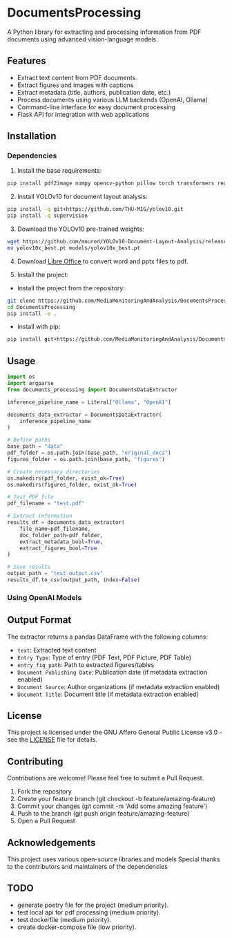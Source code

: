 # DocumentsProcessing
A Python library for extracting and processing information from PDF documents using advanced vision-language models.

## Features
- Extract text content from PDF documents
- Extract figures and images with captions
- Extract metadata (title, authors, publication date, etc.)
- Process documents using various LLM backends (OpenAI, Ollama)
- Command-line interface for easy document processing
- Flask API for integration with web applications

## Installation

### Dependencies

1. Install the base requirements:
```bash
pip install pdf2image numpy opencv-python pillow torch transformers requests PyMuPDF pandas tqdm nltk
```

2. Install YOLOv10 for document layout analysis:
```bash
pip install -q git+https://github.com/THU-MIG/yolov10.git
pip install -q supervision
```

3. Download the YOLOv10 pre-trained weights:
```bash
wget https://github.com/moured/YOLOv10-Document-Layout-Analysis/releases/download/doclaynet_weights/yolov10x_best.pt
mv yolov10x_best.pt models/yolov10x_best.pt
```

4. Download [Libre Office](https://www.libreoffice.org) to convert word and pptx files to pdf.

5. Install the project:
* Install the project from the repository:
```bash
git clone https://github.com/MediaMonitoringAndAnalysis/DocumentsProcessing.git
cd DocumentsProcessing
pip install -e .
```
* Install with pip:
```bash
pip install git+https://github.com/MediaMonitoringAndAnalysis/DocumentsProcessing.git
```

## Usage

```python
import os
import argparse
from documents_processing import DocumentsDataExtractor

inference_pipeline_name = Literal["Ollama", "OpenAI"]

documents_data_extractor = DocumentsDataExtractor(
    inference_pipeline_name
)

# Define paths
base_path = "data"
pdf_folder = os.path.join(base_path, "original_docs")
figures_folder = os.path.join(base_path, "figures")

# Create necessary directories
os.makedirs(pdf_folder, exist_ok=True)
os.makedirs(figures_folder, exist_ok=True)

# Test PDF file
pdf_filename = "test.pdf"

# Extract information
results_df = documents_data_extractor(
    file_name=pdf_filename,
    doc_folder_path=pdf_folder,
    extract_metadata_bool=True,
    extract_figures_bool=True
)

# Save results
output_path = "test_output.csv"
results_df.to_csv(output_path, index=False)
```

### Using OpenAI Models

## Output Format

The extractor returns a pandas DataFrame with the following columns:
- `text`: Extracted text content
- `Entry Type`: Type of entry (PDF Text, PDF Picture, PDF Table)
- `entry_fig_path`: Path to extracted figures/tables
- `Document Publishing Date`: Publication date (if metadata extraction enabled)
- `Document Source`: Author organizations (if metadata extraction enabled)
- `Document Title`: Document title (if metadata extraction enabled)

## License

This project is licensed under the GNU Affero General Public License v3.0 - see the [LICENSE](LICENSE) file for details.

## Contributing

Contributions are welcome! Please feel free to submit a Pull Request.

1. Fork the repository
2. Create your feature branch (git checkout -b feature/amazing-feature)
3. Commit your changes (git commit -m 'Add some amazing feature')
4. Push to the branch (git push origin feature/amazing-feature)
5. Open a Pull Request

## Acknowledgements

This project uses various open-source libraries and models
Special thanks to the contributors and maintainers of the dependencies

## TODO
- generate poetry file for the project (medium priority).
- test local api for pdf processing (medium priority).
- test dockerfile (medium priority).
- create docker-compose file (low priority).